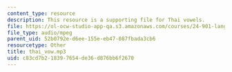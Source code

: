 ```yaml
---
content_type: resource
description: This resource is a supporting file for Thai vowels.
file: https://ol-ocw-studio-app-qa.s3.amazonaws.com/courses/24-901-language-and-its-structure-i-phonology-fall-2010/c83cd7b218397654de36d876bb6f2670_thai_vow.mp3
file_type: audio/mpeg
parent_uid: 52b0792e-d6ee-155e-eb47-087fbada3cb6
resourcetype: Other
title: thai_vow.mp3
uid: c83cd7b2-1839-7654-de36-d876bb6f2670
---
```

